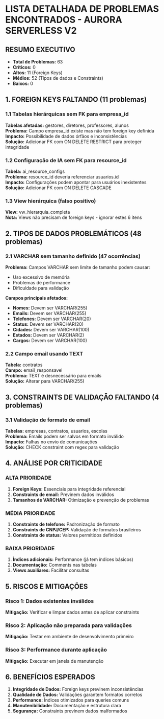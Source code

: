 # LISTA DETALHADA DE PROBLEMAS ENCONTRADOS - AURORA SERVERLESS V2

## RESUMO EXECUTIVO
- **Total de Problemas:** 63
- **Críticos:** 0
- **Altos:** 11 (Foreign Keys)
- **Médios:** 52 (Tipos de dados e Constraints)
- **Baixos:** 0

## 1. FOREIGN KEYS FALTANDO (11 problemas)

### 1.1 Tabelas hierárquicas sem FK para empresa_id
**Tabelas afetadas:** gestores, diretores, professores, alunos  
**Problema:** Campo empresa_id existe mas não tem foreign key definida  
**Impacto:** Possibilidade de dados órfãos e inconsistências  
**Solução:** Adicionar FK com ON DELETE RESTRICT para proteger integridade  

### 1.2 Configuração de IA sem FK para resource_id
**Tabela:** ai_resource_configs  
**Problema:** resource_id deveria referenciar usuarios.id  
**Impacto:** Configurações podem apontar para usuários inexistentes  
**Solução:** Adicionar FK com ON DELETE CASCADE  

### 1.3 View hierárquica (falso positivo)
**View:** vw_hierarquia_completa  
**Nota:** Views não precisam de foreign keys - ignorar estes 6 itens  

## 2. TIPOS DE DADOS PROBLEMÁTICOS (48 problemas)

### 2.1 VARCHAR sem tamanho definido (47 ocorrências)
**Problema:** Campos VARCHAR sem limite de tamanho podem causar:
- Uso excessivo de memória
- Problemas de performance
- Dificuldade para validação

**Campos principais afetados:**
- **Nomes:** Devem ser VARCHAR(255)
- **Emails:** Devem ser VARCHAR(255) 
- **Telefones:** Devem ser VARCHAR(20)
- **Status:** Devem ser VARCHAR(20)
- **Cidades:** Devem ser VARCHAR(100)
- **Estados:** Devem ser VARCHAR(2)
- **Cargos:** Devem ser VARCHAR(100)

### 2.2 Campo email usando TEXT
**Tabela:** contratos  
**Campo:** email_responsavel  
**Problema:** TEXT é desnecessário para emails  
**Solução:** Alterar para VARCHAR(255)  

## 3. CONSTRAINTS DE VALIDAÇÃO FALTANDO (4 problemas)

### 3.1 Validação de formato de email
**Tabelas:** empresas, contratos, usuarios, escolas  
**Problema:** Emails podem ser salvos em formato inválido  
**Impacto:** Falhas no envio de comunicações  
**Solução:** CHECK constraint com regex para validação  

## 4. ANÁLISE POR CRITICIDADE

### ALTA PRIORIDADE
1. **Foreign Keys:** Essenciais para integridade referencial
2. **Constraints de email:** Previnem dados inválidos
3. **Tamanhos de VARCHAR:** Otimização e prevenção de problemas

### MÉDIA PRIORIDADE  
1. **Constraints de telefone:** Padronização de formato
2. **Constraints de CNPJ/CEP:** Validação de formatos brasileiros
3. **Constraints de status:** Valores permitidos definidos

### BAIXA PRIORIDADE
1. **Índices adicionais:** Performance (já tem índices básicos)
2. **Documentação:** Comments nas tabelas
3. **Views auxiliares:** Facilitar consultas

## 5. RISCOS E MITIGAÇÕES

### Risco 1: Dados existentes inválidos
**Mitigação:** Verificar e limpar dados antes de aplicar constraints

### Risco 2: Aplicação não preparada para validações
**Mitigação:** Testar em ambiente de desenvolvimento primeiro

### Risco 3: Performance durante aplicação
**Mitigação:** Executar em janela de manutenção

## 6. BENEFÍCIOS ESPERADOS

1. **Integridade de Dados:** Foreign keys previnem inconsistências
2. **Qualidade de Dados:** Validações garantem formatos corretos
3. **Performance:** Índices otimizados para queries comuns
4. **Manutenibilidade:** Documentação e estrutura clara
5. **Segurança:** Constraints previnem dados malformados